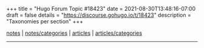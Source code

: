 +++
title = "Hugo Forum Topic #18423"
date = 2021-08-30T13:48:16-07:00
draft = false
details = "https://discourse.gohugo.io/t/18423"
description = "Taxonomies per section"
+++

[notes](/notes/) |
[notes/categories](/notes/categories/) |
[articles](/articles/) |
[articles/categories](/articles/categories/)

---
